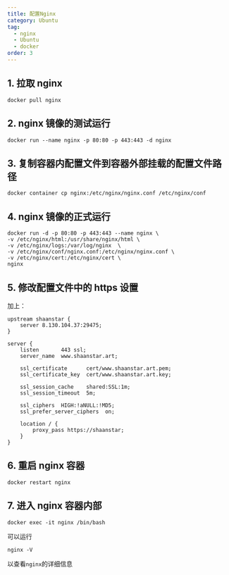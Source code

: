 ```yaml
---
title: 配置Nginx
category: Ubuntu
tag:
  - nginx
  - Ubuntu
  - docker
order: 3
---
```

## 1. 拉取 nginx
```shell
docker pull nginx
```
## 2. nginx 镜像的测试运行
```shell
docker run --name nginx -p 80:80 -p 443:443 -d nginx
```
## 3. 复制容器内配置文件到容器外部挂载的配置文件路径
```shell
docker container cp nginx:/etc/nginx/nginx.conf /etc/nginx/conf
```
## 4. nginx 镜像的正式运行
```shell
docker run -d -p 80:80 -p 443:443 --name nginx \
-v /etc/nginx/html:/usr/share/nginx/html \
-v /etc/nginx/logs:/var/log/nginx  \
-v /etc/nginx/conf/nginx.conf:/etc/nginx/nginx.conf \
-v /etc/nginx/cert:/etc/nginx/cert \
nginx
```
## 5. 修改配置文件中的 https 设置
加上：
```
upstream shaanstar {
    server 8.130.104.37:29475;
}

server {
    listen       443 ssl;
    server_name  www.shaanstar.art;

    ssl_certificate      cert/www.shaanstar.art.pem;
    ssl_certificate_key  cert/www.shaanstar.art.key;

    ssl_session_cache    shared:SSL:1m;
    ssl_session_timeout  5m;

    ssl_ciphers  HIGH:!aNULL:!MD5;
    ssl_prefer_server_ciphers  on;

    location / {
        proxy_pass https://shaanstar;
    }
}
```
## 6. 重启 nginx 容器
```shell
docker restart nginx
```
## 7. 进入 nginx 容器内部
```shell
docker exec -it nginx /bin/bash
```
可以运行
```shell
nginx -V
```
以查看`nginx`的详细信息